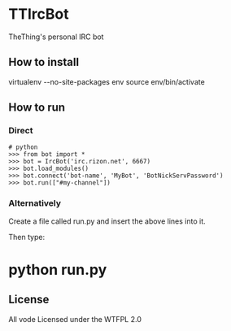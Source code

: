 TTIrcBot
========

TheThing's personal IRC bot

## How to install

 virtualenv --no-site-packages env
 source env/bin/activate

## How to run

### Direct

    # python
    >>> from bot import *
    >>> bot = IrcBot('irc.rizon.net', 6667)
    >>> bot.load_modules()
    >>> bot.connect('bot-name', 'MyBot', 'BotNickServPassword')
    >>> bot.run(["#my-channel"])

### Alternatively

Create a file called run.py and insert the above lines into it.

Then type:

 # python run.py

## License

All vode Licensed under the WTFPL 2.0
